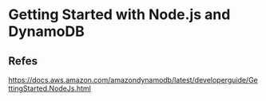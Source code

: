 Getting Started with Node.js and DynamoDB 
===========================================




## Refes
https://docs.aws.amazon.com/amazondynamodb/latest/developerguide/GettingStarted.NodeJs.html


